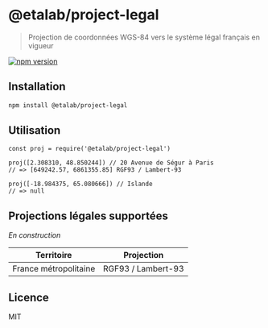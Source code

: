 # @etalab/project-legal

> Projection de coordonnées WGS-84 vers le système légal français en vigueur

[![npm version](https://img.shields.io/npm/v/@etalab/project-legal.svg)](https://www.npmjs.com/package/@etalab/project-legal)

## Installation

```bash
npm install @etalab/project-legal
```

## Utilisation

```
const proj = require('@etalab/project-legal')

proj([2.308310, 48.850244]) // 20 Avenue de Ségur à Paris
// => [649242.57, 6861355.85] RGF93 / Lambert-93

proj([-18.984375, 65.080666]) // Islande
// => null
```

## Projections légales supportées

_En construction_

| Territoire | Projection |
| ----- | ----- |
| France métropolitaine | RGF93 / Lambert-93 |

## Licence

MIT
